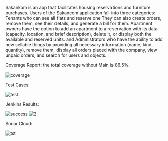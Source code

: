 Sakankom is an app that facilitates housing reservations and furniture purchases. 
Users of the Sakancom application fall into three categories: Tenants who can see 
all flats and reserve one They can also create orders, remove them, see their 
details, and generate a bill for them. Apartment owners have the option to add an 
apartment to a reservation with its data (capacity, location, and brief description), 
delete it, or display both the available and reserved units. and Administrators who 
have the ability to add new sellable things by providing all necessary information 
(name, kind, quantity), remove them, display all orders placed with the company, 
view unpaid orders, and search for users and objects.

Coverage Report: 
the total coverage without Main is 86.5%. 

![coverage](https://github.com/user-attachments/assets/7b732b5d-ed9c-4752-a259-870d0c20b953)

Test Cases:

![test](https://github.com/user-attachments/assets/81f31181-7c6a-41f4-aed4-e3946ccb97b7)

Jenkins Results: 

![success](https://github.com/user-attachments/assets/c9491645-a95a-47e7-a5e5-77330aa7994e)
![2](https://github.com/user-attachments/assets/5b33db09-366d-4ca6-838d-c87070f6feca)

Sonar Cloud: 

![tst](https://github.com/user-attachments/assets/a8dbf01c-5754-4136-b6fc-693668f91055)
